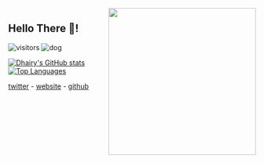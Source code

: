 
<img align="right" height=300 src=https://user-images.githubusercontent.com/62501544/133982144-2762d8cd-4b65-4f0d-856b-294aa0fbfe2c.png>

## Hello There 👋!



![visitors](https://visitor-badge.glitch.me/badge?page_id=dhairy-online.dhairy-online)
![dog](https://img.shields.io/badge/dog-true-blue)


[![Dhairy's GitHub stats](https://github-readme-stats.vercel.app/api?username=dhairy-online&theme=tokyonight)](https://github.com/anuraghazra/github-readme-stats)
[![Top Languages](https://github-readme-stats.vercel.app/api/top-langs/?username=dhairy-online&layout=compact&theme=tokyonight)](https://github.com/anuraghazra/github-readme-stats)

[twitter](https://twitter.com/breadoonline) - 
[website](https://website-breada.vercel.app) - 
[github](https://github.com/dhairy-online)





